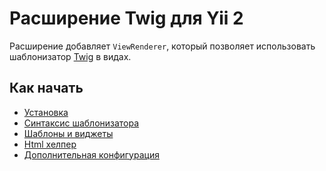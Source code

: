 Расширение Twig для Yii 2
=========================

Расширение добавляет `ViewRenderer`, который позволяет использовать шаблонизатор 
[Twig](https://twig.symfony.com/) в видах.

Как начать
---------------

* [Установка](installation.md)
* [Синтаксис шаблонизатора](template-syntax.md)
* [Шаблоны и виджеты](layouts-and-widgets.md)
* [Html хелпер](html-helper.md)
* [Дополнительная конфигурация](additional-configuration.md)
